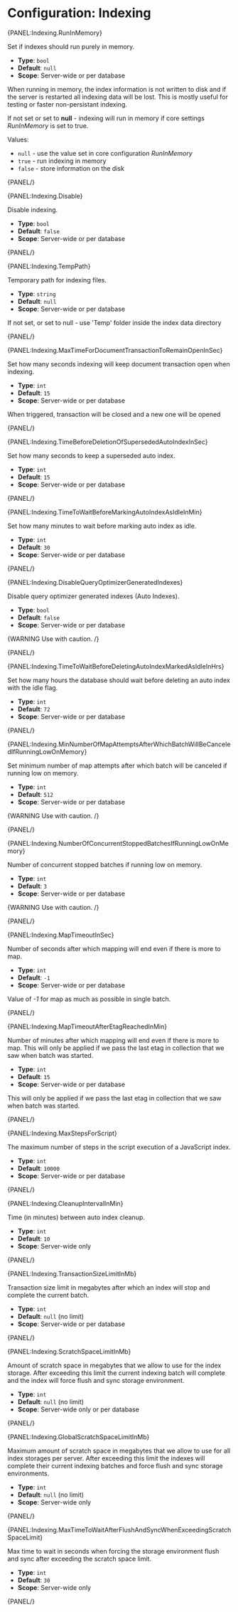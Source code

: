 # Configuration: Indexing

{PANEL:Indexing.RunInMemory}

Set if indexes should run purely in memory.

- **Type**: `bool`
- **Default**: `null`
- **Scope**: Server-wide or per database

When running in memory, the index information is not written to disk and if the server is restarted all indexing data will be lost. This is mostly useful for testing or faster non-persistant indexing.
 
If not set or set to **null** - indexing will run in memory if core settings *RunInMemory* is set to true.

 Values:
 
 * `null` - use the value set in core configuration *RunInMemory*
 * `true` - run indexing in memory
 * `false` - store information on the disk

{PANEL/}

{PANEL:Indexing.Disable}

Disable indexing.

- **Type**: `bool`
- **Default**: `false`
- **Scope**: Server-wide or per database

{PANEL/}

{PANEL:Indexing.TempPath}

Temporary path for indexing files.

- **Type**: `string`
- **Default**: `null`
- **Scope**: Server-wide or per database

If not set, or set to null - use 'Temp' folder inside the index data directory

{PANEL/}

{PANEL:Indexing.MaxTimeForDocumentTransactionToRemainOpenInSec}

Set how many seconds indexing will keep document transaction open when indexing.

- **Type**: `int`
- **Default**: `15`
- **Scope**: Server-wide or per database

When triggered, transaction will be closed and a new one will be opened

{PANEL/}

{PANEL:Indexing.TimeBeforeDeletionOfSupersededAutoIndexInSec}

Set how many seconds to keep a superseded auto index.

- **Type**: `int`
- **Default**: `15`
- **Scope**: Server-wide or per database

{PANEL/}

{PANEL:Indexing.TimeToWaitBeforeMarkingAutoIndexAsIdleInMin}

Set how many minutes to wait before marking auto index as idle.

- **Type**: `int`
- **Default**: `30`
- **Scope**: Server-wide or per database

{PANEL/}

{PANEL:Indexing.DisableQueryOptimizerGeneratedIndexes}

Disable query optimizer generated indexes (Auto Indexes).

- **Type**: `bool`
- **Default**: `false`
- **Scope**: Server-wide or per database

{WARNING Use with caution. /}

{PANEL/}

{PANEL:Indexing.TimeToWaitBeforeDeletingAutoIndexMarkedAsIdleInHrs}

Set how many hours the database should wait before deleting an auto index with the idle flag.

- **Type**: `int`
- **Default**: `72`
- **Scope**: Server-wide or per database

{PANEL/}

{PANEL:Indexing.MinNumberOfMapAttemptsAfterWhichBatchWillBeCanceledIfRunningLowOnMemory}

Set minimum number of map attempts after which batch will be canceled if running low on memory.

- **Type**: `int`
- **Default**: `512`
- **Scope**: Server-wide or per database

{WARNING Use with caution. /}

{PANEL/}

{PANEL:Indexing.NumberOfConcurrentStoppedBatchesIfRunningLowOnMemory}

Number of concurrent stopped batches if running low on memory.

- **Type**: `int`
- **Default**: `3`
- **Scope**: Server-wide or per database

{WARNING Use with caution. /}

{PANEL/}

{PANEL:Indexing.MapTimeoutInSec}

Number of seconds after which mapping will end even if there is more to map.

- **Type**: `int`
- **Default**: `-1`
- **Scope**: Server-wide or per database

Value of *-1* for map as much as possible in single batch.

{PANEL/}

{PANEL:Indexing.MapTimeoutAfterEtagReachedInMin}

Number of minutes after which mapping will end even if there is more to map. This will only be applied if we pass the last etag in collection that we saw when batch was started.

- **Type**: `int`
- **Default**: `15`
- **Scope**: Server-wide or per database

This will only be applied if we pass the last etag in collection that we saw when batch was started.

{PANEL/}

{PANEL:Indexing.MaxStepsForScript}

The maximum number of steps in the script execution of a JavaScript index.

- **Type**: `int`
- **Default**: `10000`
- **Scope**: Server-wide or per database

{PANEL/}

{PANEL:Indexing.CleanupIntervalInMin}

Time (in minutes) between auto index cleanup.

- **Type**: `int`
- **Default**: `10`
- **Scope**: Server-wide only

{PANEL/}

{PANEL:Indexing.TransactionSizeLimitInMb}

Transaction size limit in megabytes after which an index will stop and complete the current batch.

- **Type**: `int`
- **Default**: `null` (no limit)
- **Scope**: Server-wide or per database

{PANEL/}

{PANEL:Indexing.ScratchSpaceLimitInMb}

Amount of scratch space in megabytes that we allow to use for the index storage. After exceeding this limit the current indexing batch will complete and the index will force flush and sync storage environment.

- **Type**: `int`
- **Default**: `null` (no limit)
- **Scope**: Server-wide only or per database

{PANEL/}


{PANEL:Indexing.GlobalScratchSpaceLimitInMb}

Maximum amount of scratch space in megabytes that we allow to use for all index storages per server. After exceeding this limit the indexes will complete their current indexing batches and force flush and sync storage environments.

- **Type**: `int`
- **Default**: `null` (no limit)
- **Scope**: Server-wide only

{PANEL/}


{PANEL:Indexing.MaxTimeToWaitAfterFlushAndSyncWhenExceedingScratchSpaceLimit}

Max time to wait in seconds when forcing the storage environment flush and sync after exceeding the scratch space limit.

- **Type**: `int`
- **Default**: `30`
- **Scope**: Server-wide only

{PANEL/}
